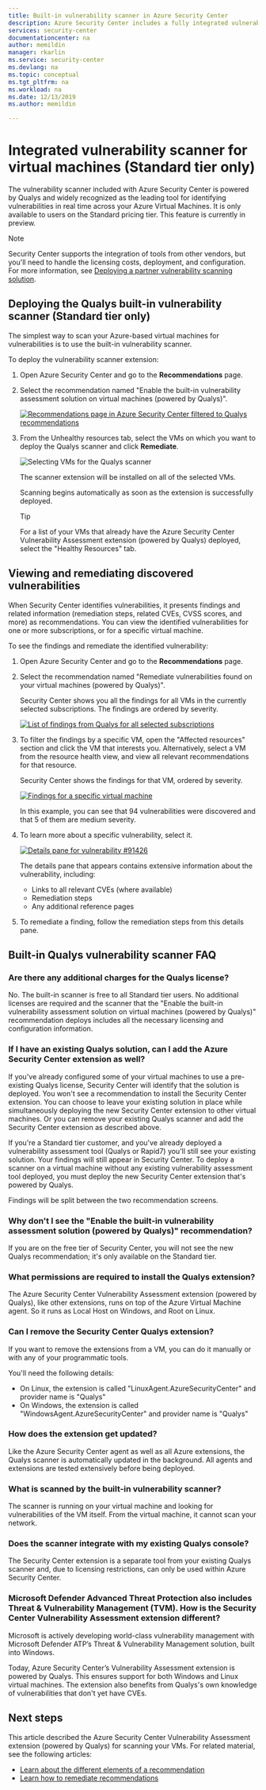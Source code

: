 ```yaml
---
title: Built-in vulnerability scanner in Azure Security Center
description: Azure Security Center includes a fully integrated vulnerability assessment solution from Qualys. This article describes how to deploy and use the tool.
services: security-center
documentationcenter: na
author: memildin
manager: rkarlin
ms.service: security-center
ms.devlang: na
ms.topic: conceptual
ms.tgt_pltfrm: na
ms.workload: na
ms.date: 12/13/2019
ms.author: memildin

---
```


# Integrated vulnerability scanner for virtual machines (Standard tier only)

The vulnerability scanner included with Azure Security Center is powered by Qualys and widely recognized as the leading tool for identifying vulnerabilities in real time across your Azure Virtual Machines. It is only available to users on the Standard pricing tier. This feature is currently in preview.  

> [!NOTE]
> Security Center supports the integration of tools from other vendors, but you'll need to handle the licensing costs, deployment, and configuration. For more information, see [Deploying a partner vulnerability scanning solution](partner-vulnerability-assessment.md).

## Deploying the Qualys built-in vulnerability scanner (Standard tier only)

The simplest way to scan your Azure-based virtual machines for vulnerabilities is to use the built-in vulnerability scanner. 

To deploy the vulnerability scanner extension:

1. Open Azure Security Center and go to the **Recommendations** page. 

1. Select the recommendation named "Enable the built-in vulnerability assessment solution on virtual machines (powered by Qualys)".

    [![Recommendations page in Azure Security Center filtered to Qualys recommendations](media/built-in-vulnerability-assessment/va-recommendations-enable-selected.png)](media/built-in-vulnerability-assessment/va-recommendations-enable-selected.png#lightbox)

1. From the Unhealthy resources tab, select the VMs on which you want to deploy the Qualys scanner and click **Remediate**. 

    ![Selecting VMs for the Qualys scanner](media/built-in-vulnerability-assessment/va-remediating.png)

    The scanner extension will be installed on all of the selected VMs.
    
    Scanning begins automatically as soon as the extension is successfully deployed.

    > [!TIP]
    > For a list of your VMs that already have the Azure Security Center Vulnerability Assessment extension (powered by Qualys) deployed, select the "Healthy Resources" tab. 

## Viewing and remediating discovered vulnerabilities

When Security Center identifies vulnerabilities, it presents findings and related information (remediation steps, related CVEs, CVSS scores, and more) as recommendations. You can view the identified vulnerabilities for one or more subscriptions, or for a specific virtual machine.

To see the findings and remediate the identified vulnerability:

1. Open Azure Security Center and go to the **Recommendations** page. 

1. Select the recommendation named "Remediate vulnerabilities found on your virtual machines (powered by Qualys)".

    Security Center shows you all the findings for all VMs in the currently selected subscriptions. The findings are ordered by severity. 

    [![List of findings from Qualys for all selected subscriptions](media/built-in-vulnerability-assessment/va-findings-all.png)](media/built-in-vulnerability-assessment/va-findings-all.png#lightbox)

1. To filter the findings by a specific VM, open the "Affected resources" section and click the VM that interests you. Alternatively, select a VM from the resource health view, and view all relevant recommendations for that resource.

    Security Center shows the findings for that VM, ordered by severity. 

    [![Findings for a specific virtual machine](media/built-in-vulnerability-assessment/va-findings.png)](media/built-in-vulnerability-assessment/va-findings.png#lightbox)

    In this example, you can see that 94 vulnerabilities were discovered and that 5 of them are medium severity.

1. To learn more about a specific vulnerability, select it. 

    [![Details pane for vulnerability #91426](media/built-in-vulnerability-assessment/va-vulnerability-details.png)](media/built-in-vulnerability-assessment/va-vulnerability-details.png#lightbox)

    The details pane that appears contains extensive information about the vulnerability, including:
    
    * Links to all relevant CVEs (where available)
    * Remediation steps
    * Any additional reference pages

1. To remediate a finding, follow the remediation steps from this details pane.


## Built-in Qualys vulnerability scanner FAQ

### Are there any additional charges for the Qualys license?
No. The built-in scanner is free to all Standard tier users. No additional licenses are required and the scanner that the "Enable the built-in vulnerability assessment solution on virtual machines (powered by Qualys)" recommendation deploys includes all the necessary licensing and configuration information.  

### If I have an existing Qualys solution, can I add the Azure Security Center extension as well?
If you've already configured some of your virtual machines to use a pre-existing Qualys license, Security Center will identify that the solution is deployed. You won't see a recommendation to install the Security Center extension. You can choose to leave your existing solution in place while simultaneously deploying the new Security Center extension to other virtual machines. Or you can remove your existing Qualys scanner and add the Security Center extension as described above. 

If you're a Standard tier customer, and you've already deployed a vulnerability assessment tool (Qualys or Rapid7) you'll still see your existing solution. Your findings will still appear in Security Center. To deploy a scanner on a virtual machine without any existing vulnerability assessment tool deployed, you must deploy the new Security Center extension that's powered by Qualys. 

Findings will be split between the two recommendation screens.

### Why don't I see the "Enable the built-in vulnerability assessment solution (powered by Qualys)" recommendation?
If you are on the free tier of Security Center, you will not see the new Qualys recommendation; it's only available on the Standard tier. 

### What permissions are required to install the Qualys extension?
The Azure Security Center Vulnerability Assessment extension (powered by Qualys), like other extensions, runs on top of the Azure Virtual Machine agent. So it runs as Local Host on Windows, and Root on Linux.

### Can I remove the Security Center Qualys extension? 
If you want to remove the extensions from a VM, you can do it manually or with any of your programmatic tools. 

You'll need the following details:

* On Linux, the extension is called "LinuxAgent.AzureSecurityCenter" and provider name is "Qualys"
* On Windows, the extension is called "WindowsAgent.AzureSecurityCenter" and provider name is "Qualys"

### How does the extension get updated?
Like the Azure Security Center agent as well as all Azure extensions, the Qualys scanner is automatically updated in the background. All agents and extensions are tested extensively before being deployed.

### What is scanned by the built-in vulnerability scanner?
The scanner is running on your virtual machine and looking for vulnerabilities of the VM itself. From the virtual machine, it cannot scan your network.

### Does the scanner integrate with my existing Qualys console?
The Security Center extension is a separate tool from your existing Qualys scanner and, due to licensing restrictions, can only be used within Azure Security Center.

### Microsoft Defender Advanced Threat Protection also includes Threat & Vulnerability Management (TVM). How is the Security Center Vulnerability Assessment extension different?
Microsoft is actively developing world-class vulnerability management with Microsoft Defender ATP’s Threat & Vulnerability Management solution, built into Windows.

Today, Azure Security Center’s Vulnerability Assessment extension is powered by Qualys. This ensures support for both Windows and Linux virtual machines. The extension also benefits from Qualys's own knowledge of vulnerabilities that don't yet have CVEs.

## Next steps
This article described the Azure Security Center Vulnerability Assessment extension (powered by Qualys) for scanning your VMs. For related material, see the following articles:

- [Learn about the different elements of a recommendation](security-center-recommendations.md)
- [Learn how to remediate recommendations](security-center-remediate-recommendations.md)